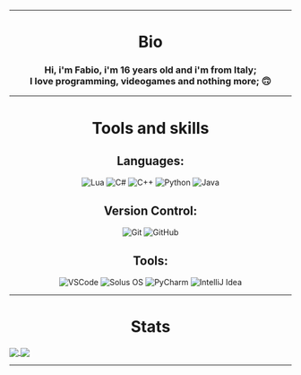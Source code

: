 <hr>
<h1 align="center">Bio</h1>
<h3 align="center">
  Hi, i'm Fabio, i'm 16 years old and i'm from Italy; <br>
  I love programming, videogames and nothing more; &#x1F643
</h3>
<hr>
<h1 align="center">Tools and skills</h1>
<div align="center">
  <h2>Languages:</h2>
  <img src="https://img.shields.io/badge/-Lua-blue?style=for-the-badge&logo=Lua&logoColor=white" alt="Lua">
  <img src="https://img.shields.io/badge/-C%20Sharp-purple?style=for-the-badge&logo=C+Sharp&logoColor=white" alt="C#">
  <img src="https://img.shields.io/badge/-C++-purple?style=for-the-badge&logo=C&logoColor=white" alt="C++">
  <img src="https://img.shields.io/badge/-Python-3776AB?style=for-the-badge&logo=Python&logoColor=white" alt="Python">
  <img src="https://img.shields.io/badge/-Java-7e191b?style=for-the-badge&logo=Java&logoColor=white" alt="Java">
  <h2>Version Control:</h2>
  <img src="https://img.shields.io/badge/-Git-F05032?style=for-the-badge&logo=Git&logoColor=white" alt="Git">
  <img src="https://img.shields.io/badge/-GitHub-181717?style=for-the-badge&logo=GitHub" alt="GitHub">
  <h2>Tools:</h2>
  <img src="https://img.shields.io/badge/Editor-VSCode-007ACC?style=for-the-badge&logo=Visual%20Studio%20Code" alt="VSCode">
  <img src="https://img.shields.io/badge/Distro-Solus%20OS-9400D3?style=for-the-badge&logo=Solus&logoColor=purple" alt="Solus OS">
  <img src="https://img.shields.io/badge/IDE-PyCharm-edef00?style=for-the-badge&logo=PyCharm" alt="PyCharm">
  <img src="https://img.shields.io/badge/IDE-IntelliJ%20Idea-9696ea?style=for-the-badge&logo=IntelliJ%20Idea" alt="IntelliJ Idea">
</div>
<hr>
<h1 align="center">Stats</h1>
<div>
  <a href="https://github.com/DarkCh4osss/DarkCh4osss">
    <img align="center" src="https://github-readme-stats.vercel.app/api/top-langs/?username=DarkCh4osss&exclude_repo=dotfiles&show_icons=true&hide_border=true"/>
  </a>
  <a href="https://github.com/DarkCh4osss/DarkCh4osss">
    <img align="center" src="https://github-readme-stats.vercel.app/api?username=DarkCh4osss&show_icons=true&count_private=true&hide_border=true"/>
  </a>
</div>
<hr>
